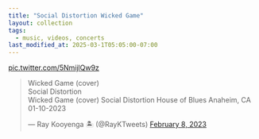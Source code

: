 ```yaml
---
title: "Social Distortion Wicked Game"
layout: collection
tags:
  - music, videos, concerts
last_modified_at: 2025-03-1T05:05:00-07:00
---
```


<a href="https://t.co/5NmijlQw9z">pic.twitter.com/5NmijlQw9z</a> <script async src="https://platform.twitter.com/widgets.js" charset="utf-8"></script>
<blockquote class="twitter-tweet" data-media-max-width="560"><p lang="en" dir="ltr">Wicked Game (cover)<br>Social Distortion<br>
  Wicked Game (cover)
Social Distortion
House of Blues
Anaheim, CA 01-10-2023
</p>&mdash; Ray Kooyenga 🏝 (@RayKTweets) <a href="https://twitter.com/RayKTweets/status/1623118187503194113?ref_src=twsrc%5Etfw">February 8, 2023</a></blockquote>


